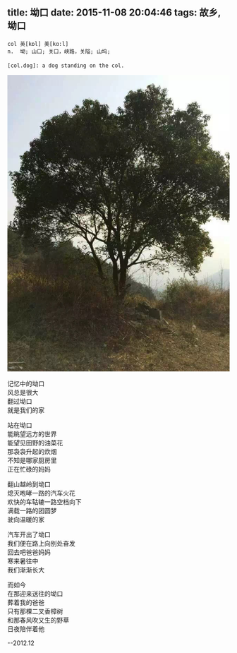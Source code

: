 title: 坳口
date: 2015-11-08 20:04:46
tags: 故乡,坳口
---

```
col 英[kɒl] 美[kɑ:l]
n.	坳; 山口; 关口，峡路，关隘; 山坞;

[col.dog]: a dog standing on the col.
```

<!-- http://7xo5uz.com1.z0.glb.clouddn.com/coltree.jpg -->

![一棵被遗弃在坳口上的树](https://raw.githubusercontent.com/fan2/github-pages/master/source/_posts/images/col.dog/coltree.jpg)

记忆中的坳口  
风总是很大  
翻过坳口  
就是我们的家

站在坳口  
能眺望远方的世界  
能望见田野的油菜花  
那袅袅升起的炊烟  
不知是哪家厨房里  
正在忙碌的妈妈

翻山越岭到坳口  
熄灭咆哮一路的汽车火花  
欢快的车轱辘一路空档向下  
满载一路的团圆梦  
驶向温暖的家

汽车开出了坳口  
我们便在路上向别处奋发  
回去吧爸爸妈妈  
寒来暑往中  
我们渐渐长大

而如今  
在那迎来送往的坳口  
葬着我的爸爸  
只有那棵二叉香樟树  
和那春风吹又生的野草  
日夜陪伴着他

--2012.12
